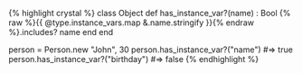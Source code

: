 {% highlight crystal %}
class Object
  def has_instance_var?(name) : Bool
    {% raw %}{{ @type.instance_vars.map &.name.stringify }}{% endraw %}.includes? name
  end
end

person = Person.new "John", 30
person.has_instance_var?("name") #=> true
person.has_instance_var?("birthday") #=> false
{% endhighlight %}

